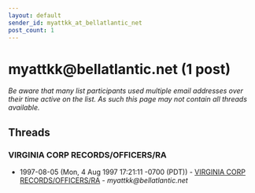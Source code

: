 ```yaml
---
layout: default
sender_id: myattkk_at_bellatlantic_net
post_count: 1
---
```


# myattkk<span>@</span>bellatlantic.net (1 post)

_Be aware that many list participants used multiple email addresses over their time active on the list. As such this page may not contain all threads available._

## Threads

### VIRGINIA CORP RECORDS/OFFICERS/RA
+ 1997-08-05 (Mon, 4 Aug 1997 17:21:11 -0700 (PDT)) - [VIRGINIA CORP RECORDS/OFFICERS/RA](/archive/1997/08/8f72d06067a2542a1803730576f6f472a276538794ab5e52fc8eb067a6446685) - _myattkk@bellatlantic.net_

